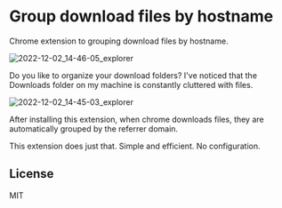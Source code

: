 # Group download files by hostname

Chrome extension to grouping download files by hostname.

![2022-12-02_14-46-05_explorer](https://user-images.githubusercontent.com/3516343/205224023-059b0261-6f2f-4779-95a8-3a4daf7255d5.png)

Do you like to organize your download folders? I've noticed that the Downloads folder on my machine is constantly cluttered with files.

![2022-12-02_14-45-03_explorer](https://user-images.githubusercontent.com/3516343/205224020-76a3282f-7bca-4bdf-9d17-ff849f26bd94.png)

After installing this extension, when chrome downloads files, they are automatically grouped by the referrer domain.

This extension does just that. Simple and efficient. No configuration.

## License

MIT
